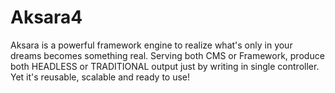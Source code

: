 # Aksara4
Aksara is a powerful framework engine to realize what's only in your dreams becomes something real. Serving both CMS or Framework, produce both HEADLESS or TRADITIONAL output just by writing in single controller. Yet it's reusable, scalable and ready to use!
